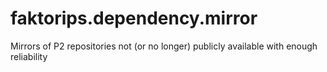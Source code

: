 # faktorips.dependency.mirror
Mirrors of P2 repositories not (or no longer) publicly available with enough reliability

